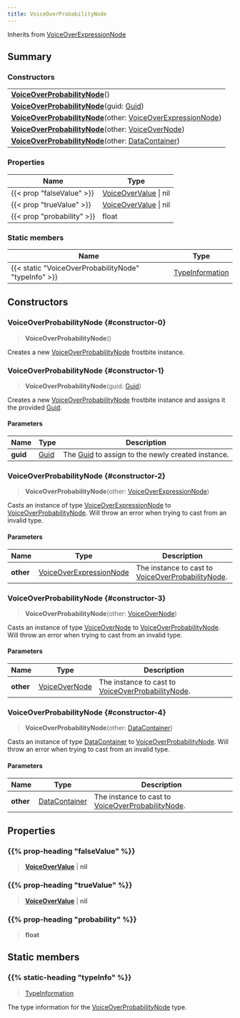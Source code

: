 ```yaml
---
title: VoiceOverProbabilityNode
---
```


Inherits from 
[VoiceOverExpressionNode](/vext/ref/fb/voiceoverexpressionnode)

## Summary
### Constructors
| |
| ----------- |
| **[VoiceOverProbabilityNode](#constructor-0)**() |
| **[VoiceOverProbabilityNode](#constructor-1)**(guid: [Guid](/vext/ref/shared/class/guid)) |
| **[VoiceOverProbabilityNode](#constructor-2)**(other: [VoiceOverExpressionNode](/vext/ref/fb/voiceoverexpressionnode)) |
| **[VoiceOverProbabilityNode](#constructor-3)**(other: [VoiceOverNode](/vext/ref/fb/voiceovernode)) |
| **[VoiceOverProbabilityNode](#constructor-4)**(other: [DataContainer](/vext/ref/shared/class/datacontainer)) |

### Properties
| Name | Type |
| ---- | ---- |
| {{< prop "falseValue" >}} | [VoiceOverValue](/vext/ref/fb/voiceovervalue) \| nil |
| {{< prop "trueValue" >}} | [VoiceOverValue](/vext/ref/fb/voiceovervalue) \| nil |
| {{< prop "probability" >}} | float |

### Static members
| Name | Type |
| ---- | ---- |
| {{< static "VoiceOverProbabilityNode" "typeInfo" >}} | [TypeInformation](/vext/ref/shared/class/typeinformation) |

## Constructors
### VoiceOverProbabilityNode {#constructor-0}
> **VoiceOverProbabilityNode**()

Creates a new [VoiceOverProbabilityNode](/vext/ref/fb/voiceoverprobabilitynode) frostbite instance.

### VoiceOverProbabilityNode {#constructor-1}
> **VoiceOverProbabilityNode**(guid: [Guid](/vext/ref/shared/class/guid))

Creates a new [VoiceOverProbabilityNode](/vext/ref/fb/voiceoverprobabilitynode) frostbite instance and assigns it the provided [Guid](/vext/ref/shared/class/guid).

#### Parameters
| Name | Type | Description |
| ---- | ---- | ----------- |
| **guid** | [Guid](/vext/ref/shared/class/guid) | The [Guid](/vext/ref/shared/class/guid) to assign to the newly created instance. |

### VoiceOverProbabilityNode {#constructor-2}
> **VoiceOverProbabilityNode**(other: [VoiceOverExpressionNode](/vext/ref/fb/voiceoverexpressionnode))

Casts an instance of type [VoiceOverExpressionNode](/vext/ref/fb/voiceoverexpressionnode) to [VoiceOverProbabilityNode](/vext/ref/fb/voiceoverprobabilitynode). Will throw an error when trying to cast from an invalid type.

#### Parameters
| Name | Type | Description |
| ---- | ---- | ----------- |
| **other** | [VoiceOverExpressionNode](/vext/ref/fb/voiceoverexpressionnode) | The instance to cast to [VoiceOverProbabilityNode](/vext/ref/fb/voiceoverprobabilitynode). |

### VoiceOverProbabilityNode {#constructor-3}
> **VoiceOverProbabilityNode**(other: [VoiceOverNode](/vext/ref/fb/voiceovernode))

Casts an instance of type [VoiceOverNode](/vext/ref/fb/voiceovernode) to [VoiceOverProbabilityNode](/vext/ref/fb/voiceoverprobabilitynode). Will throw an error when trying to cast from an invalid type.

#### Parameters
| Name | Type | Description |
| ---- | ---- | ----------- |
| **other** | [VoiceOverNode](/vext/ref/fb/voiceovernode) | The instance to cast to [VoiceOverProbabilityNode](/vext/ref/fb/voiceoverprobabilitynode). |

### VoiceOverProbabilityNode {#constructor-4}
> **VoiceOverProbabilityNode**(other: [DataContainer](/vext/ref/shared/class/datacontainer))

Casts an instance of type [DataContainer](/vext/ref/shared/class/datacontainer) to [VoiceOverProbabilityNode](/vext/ref/fb/voiceoverprobabilitynode). Will throw an error when trying to cast from an invalid type.

#### Parameters
| Name | Type | Description |
| ---- | ---- | ----------- |
| **other** | [DataContainer](/vext/ref/shared/class/datacontainer) | The instance to cast to [VoiceOverProbabilityNode](/vext/ref/fb/voiceoverprobabilitynode). |

## Properties
### {{% prop-heading "falseValue" %}}
> **[VoiceOverValue](/vext/ref/fb/voiceovervalue)** | **nil**

### {{% prop-heading "trueValue" %}}
> **[VoiceOverValue](/vext/ref/fb/voiceovervalue)** | **nil**

### {{% prop-heading "probability" %}}
> **float**

## Static members
### {{% static-heading "typeInfo" %}}
> [TypeInformation](/vext/ref/shared/class/typeinformation)

The type information for the [VoiceOverProbabilityNode](/vext/ref/fb/voiceoverprobabilitynode) type.

